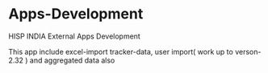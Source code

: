 # Apps-Development
HISP INDIA External Apps Development

This app include excel-import tracker-data, user import( work up to verson-2.32 ) and aggregated data also
 
